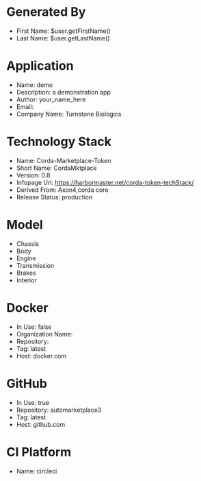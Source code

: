 # Generated By
- First Name: $user.getFirstName()
- Last Name: $user.getLastName()

# Application
- Name: demo
- Description: a demonstration app
- Author: your_name_here
- Email: 
- Company Name: Turnstone Biologics

# Technology Stack
- Name: Corda-Marketplace-Token
- Short Name: CordaMktplace
- Version: 0.8
- Infopage Url: https://harbormaster.net/corda-token-techStack/
- Derived From: Axon4,corda core
- Release Status: production


# Model
- Chassis
- Body
- Engine
- Transmission
- Brakes
- Interior

# Docker
- In Use: false
- Organization Name: 
- Repository: 
- Tag: latest
- Host: docker.com             

# GitHub
- In Use: true
- Repository: automarketplace3
- Tag: latest
- Host: github.com    

# CI Platform
- Name: circleci 


